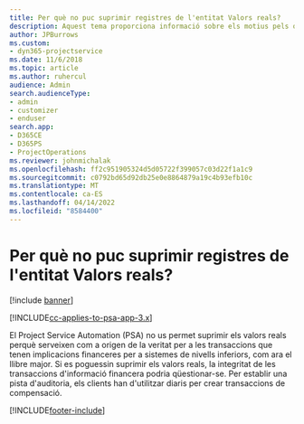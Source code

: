 ```yaml
---
title: Per què no puc suprimir registres de l'entitat Valors reals?
description: Aquest tema proporciona informació sobre els motius pels quals no podeu suprimir registres de l'entitat de valors reals.
author: JPBurrows
ms.custom:
- dyn365-projectservice
ms.date: 11/6/2018
ms.topic: article
ms.author: ruhercul
audience: Admin
search.audienceType:
- admin
- customizer
- enduser
search.app:
- D365CE
- D365PS
- ProjectOperations
ms.reviewer: johnmichalak
ms.openlocfilehash: ff2c951905324d5d05722f399057c03d22f1a1c9
ms.sourcegitcommit: c0792bd65d92db25e0e8864879a19c4b93efb10c
ms.translationtype: MT
ms.contentlocale: ca-ES
ms.lasthandoff: 04/14/2022
ms.locfileid: "8584400"
---
```

# <a name="why-cant-i-delete-records-from-the-actuals-entity"></a>Per què no puc suprimir registres de l'entitat Valors reals?

[!include [banner](../includes/psa-now-project-operations.md)]

[!INCLUDE[cc-applies-to-psa-app-3.x](../includes/cc-applies-to-psa-app-3x.md)]

El Project Service Automation (PSA) no us permet suprimir els valors reals perquè serveixen com a origen de la veritat per a les transaccions que tenen implicacions financeres per a sistemes de nivells inferiors, com ara el llibre major. Si es poguessin suprimir els valors reals, la integritat de les transaccions d'informació financera podria qüestionar-se. Per establir una pista d'auditoria, els clients han d'utilitzar diaris per crear transaccions de compensació.



[!INCLUDE[footer-include](../includes/footer-banner.md)]
